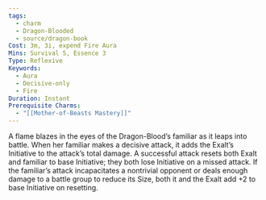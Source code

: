 ```yaml
---
tags:
  - charm
  - Dragon-Blooded
  - source/dragon-book
Cost: 3m, 3i, expend Fire Aura
Mins: Survival 5, Essence 3
Type: Reflexive
Keywords:
  - Aura
  - Decisive-only
  - Fire
Duration: Instant
Prerequisite Charms:
  - "[[Mother-of-Beasts Mastery]]"
---
```

A flame blazes in the eyes of the Dragon-Blood’s familiar as it leaps into battle. When her familiar makes a decisive attack, it adds the Exalt’s Initiative to the attack’s total damage. A successful attack resets both Exalt and familiar to base Initiative; they both lose Initiative on a missed attack. If the familiar’s attack incapacitates a nontrivial opponent or deals enough damage to a battle group to reduce its Size, both it and the Exalt add +2 to base Initiative on resetting.